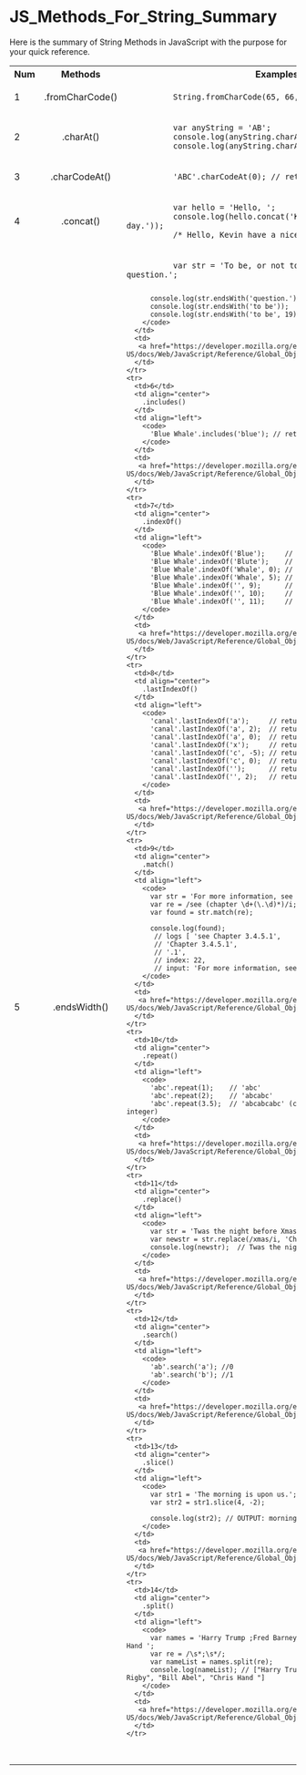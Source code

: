 # JS_Methods_For_String_Summary
Here is the summary of String Methods in JavaScript with the purpose for your quick reference.

<table>
  <tbody>
    <tr>
      <th>Num</th>
      <th align="center">Methods</th>
      <th align="center">Examples</th>
      <th align="center">Links(Mozilla)</th>
    </tr>
    <tr>
      <td>1</td>
      <td align="center">.fromCharCode()</td>
      <td align="left">
        <code>
          String.fromCharCode(65, 66, 67);  // "ABC"
        </code>
      </td>
      <td>
       <a href="https://developer.mozilla.org/en-US/docs/Web/JavaScript/Reference/Global_Objects/String/fromCharCode">Link</a>
      </td>
    </tr>
    <tr>
      <td>2</td>
      <td align="center">.charAt()</td>
      <td align="left">
        <code>
          var anyString = 'AB';
          console.log(anyString.charAt(0)); //'A'
          console.log(anyString.charAt(1)); //'B' 
        </code>
      </td>
      <td>
       <a href="https://developer.mozilla.org/en-US/docs/Web/JavaScript/Reference/Global_Objects/String/charAt">Link</a>
      </td>
    </tr> 
    <tr>
      <td>3</td>
      <td align="center">.charCodeAt()</td>
      <td align="left">
        <code>
          'ABC'.charCodeAt(0); // returns 65
        </code>
      </td>
      <td>
       <a href="https://developer.mozilla.org/en-US/docs/Web/JavaScript/Reference/Global_Objects/String/charCodeAt">Link</a>
      </td>
    </tr>  
    <tr>
      <td>4</td>
      <td align="center">.concat()</td>
      <td align="left">
        <code>
          var hello = 'Hello, ';
          console.log(hello.concat('Kevin', ' have a nice day.'));
          /* Hello, Kevin have a nice day. */
        </code>
      </td>
      <td>
       <a href="https://developer.mozilla.org/en-US/docs/Web/JavaScript/Reference/Global_Objects/String/concat">Link</a>
      </td>
    </tr>
    <tr>
      <td>5</td>
      <td align="center">.endsWidth()</td>
      <td align="left">
        <code>
          var str = 'To be, or not to be, that is the question.';
          
          console.log(str.endsWith('question.')); // true
          console.log(str.endsWith('to be'));     // false
          console.log(str.endsWith('to be', 19)); // true
        </code>
      </td>
      <td>
       <a href="https://developer.mozilla.org/en-US/docs/Web/JavaScript/Reference/Global_Objects/String/endsWidth">Link</a>
      </td>
    </tr> 
    <tr>
      <td>6</td>
      <td align="center">
        .includes()
      </td>
      <td align="left">
        <code>
          'Blue Whale'.includes('blue'); // returns false
        </code>
      </td>
      <td>
       <a href="https://developer.mozilla.org/en-US/docs/Web/JavaScript/Reference/Global_Objects/String/includes">Link</a>
      </td>
    </tr> 
    <tr>
      <td>7</td>
      <td align="center">
        .indexOf()
      </td>
      <td align="left">
        <code>
          'Blue Whale'.indexOf('Blue');     // returns  0
          'Blue Whale'.indexOf('Blute');    // returns -1
          'Blue Whale'.indexOf('Whale', 0); // returns  5
          'Blue Whale'.indexOf('Whale', 5); // returns  5
          'Blue Whale'.indexOf('', 9);      // returns  9
          'Blue Whale'.indexOf('', 10);     // returns 10
          'Blue Whale'.indexOf('', 11);     // returns 10
        </code>
      </td>
      <td>
       <a href="https://developer.mozilla.org/en-US/docs/Web/JavaScript/Reference/Global_Objects/String/index">Link</a>
      </td>
    </tr>  
    <tr>
      <td>8</td>
      <td align="center">
        .lastIndexOf()
      </td>
      <td align="left">
        <code>
          'canal'.lastIndexOf('a');     // returns 3
          'canal'.lastIndexOf('a', 2);  // returns 1
          'canal'.lastIndexOf('a', 0);  // returns -1
          'canal'.lastIndexOf('x');     // returns -1
          'canal'.lastIndexOf('c', -5); // returns 0
          'canal'.lastIndexOf('c', 0);  // returns 0
          'canal'.lastIndexOf('');      // returns 5
          'canal'.lastIndexOf('', 2);   // returns 2
        </code>
      </td>
      <td>
       <a href="https://developer.mozilla.org/en-US/docs/Web/JavaScript/Reference/Global_Objects/String/lastIndexOf">Link</a>
      </td>
    </tr> 
    <tr>
      <td>9</td>
      <td align="center">
        .match()
      </td>
      <td align="left">
        <code>
          var str = 'For more information, see Chapter 3.4.5.1';
          var re = /see (chapter \d+(\.\d)*)/i;
          var found = str.match(re);
          
          console.log(found);
           // logs [ 'see Chapter 3.4.5.1',
           // 'Chapter 3.4.5.1',
           // '.1',
           // index: 22,
           // input: 'For more information, see Chapter 3.4.5.1' ]
        </code>
      </td>
      <td>
       <a href="https://developer.mozilla.org/en-US/docs/Web/JavaScript/Reference/Global_Objects/String/match">Link</a>
      </td>
    </tr>
    <tr>
      <td>10</td>
      <td align="center">
        .repeat()
      </td>
      <td align="left">
        <code>
          'abc'.repeat(1);    // 'abc'
          'abc'.repeat(2);    // 'abcabc'
          'abc'.repeat(3.5);  // 'abcabcabc' (count will be converted to integer)
        </code>
      </td>
      <td>
       <a href="https://developer.mozilla.org/en-US/docs/Web/JavaScript/Reference/Global_Objects/String/repeat">Link</a>
      </td>
    </tr>
    <tr>
      <td>11</td>
      <td align="center">
        .replace()
      </td>
      <td align="left">
        <code>
          var str = 'Twas the night before Xmas...';
          var newstr = str.replace(/xmas/i, 'Christmas');
          console.log(newstr);  // Twas the night before Christmas...
        </code>
      </td>
      <td>
       <a href="https://developer.mozilla.org/en-US/docs/Web/JavaScript/Reference/Global_Objects/String/replace">Link</a>
      </td>
    </tr>
    <tr>
      <td>12</td>
      <td align="center">
        .search()
      </td>
      <td align="left">
        <code>
          'ab'.search('a'); //0
          'ab'.search('b'); //1
        </code>
      </td>
      <td>
       <a href="https://developer.mozilla.org/en-US/docs/Web/JavaScript/Reference/Global_Objects/String/search">Link</a>
      </td>
    </tr>
    <tr>
      <td>13</td>
      <td align="center">
        .slice()
      </td>
      <td align="left">
        <code>
          var str1 = 'The morning is upon us.';
          var str2 = str1.slice(4, -2);
          
          console.log(str2); // OUTPUT: morning is upon u
        </code>
      </td>
      <td>
       <a href="https://developer.mozilla.org/en-US/docs/Web/JavaScript/Reference/Global_Objects/String/slice">Link</a>
      </td>
    </tr>
    <tr>
      <td>14</td>
      <td align="center">
        .split()
      </td>
      <td align="left">
        <code>
          var names = 'Harry Trump ;Fred Barney; Helen Rigby ; Bill Abel ;Chris Hand ';
          var re = /\s*;\s*/;
          var nameList = names.split(re);
          console.log(nameList); // ["Harry Trump", "Fred Barney", "Helen Rigby", "Bill Abel", "Chris Hand "]
        </code>
      </td>
      <td>
       <a href="https://developer.mozilla.org/en-US/docs/Web/JavaScript/Reference/Global_Objects/String/split">Link</a>
      </td>
    </tr>    
    
  </tbody>
</table>  
